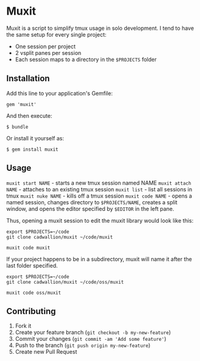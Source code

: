 # Muxit

Muxit is a script to simplify tmux usage in solo development.  I tend to have the same setup for every single project:

* One session per project
* 2 vsplit panes per session
* Each session maps to a directory in the `$PROJECTS` folder

## Installation

Add this line to your application's Gemfile:

    gem 'muxit'

And then execute:

    $ bundle

Or install it yourself as:

    $ gem install muxit

## Usage

`muxit start NAME` - starts a new tmux session named NAME 
`muxit attach NAME` - attaches to an existing tmux session
`muxit list` - list all sessions in tmux
`muxit nuke NAME` - kills off a tmux session
`muxit code NAME` - opens a named session, changes directory to `$PROJECTS/NAME`, creates a split window,
and opens the editor specified by `$EDITOR` in the left pane.

Thus, opening a muxit session to edit the muxit library would look like this:

```
export $PROJECTS=~/code
git clone cadwallion/muxit ~/code/muxit

muxit code muxit
```

If your project happens to be in a subdirectory, muxit will name it after the last folder specified.

```
export $PROJECTS=~/code
git clone cadwallion/muxit ~/code/oss/muxit

muxit code oss/muxit
```

## Contributing

1. Fork it
2. Create your feature branch (`git checkout -b my-new-feature`)
3. Commit your changes (`git commit -am 'Add some feature'`)
4. Push to the branch (`git push origin my-new-feature`)
5. Create new Pull Request
